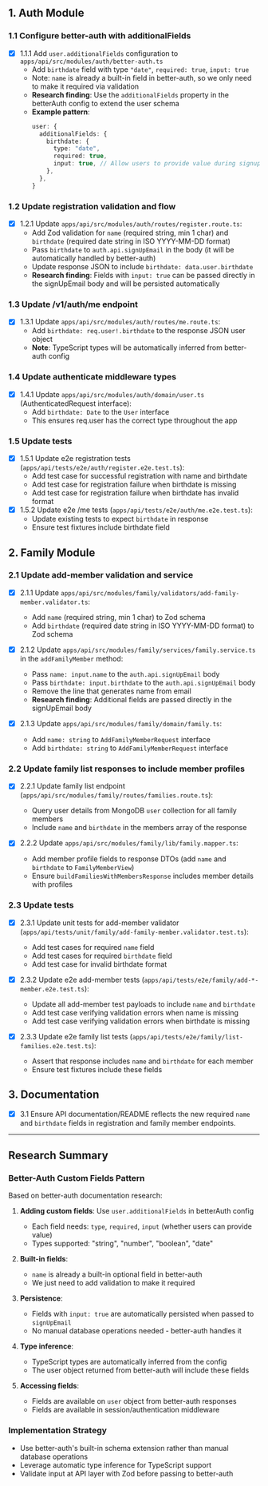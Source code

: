 ## 1. Auth Module

### 1.1 Configure better-auth with additionalFields
- [x] 1.1.1 Add `user.additionalFields` configuration to `apps/api/src/modules/auth/better-auth.ts`
  - Add `birthdate` field with type `"date"`, `required: true`, `input: true`
  - Note: `name` is already a built-in field in better-auth, so we only need to make it required via validation
  - **Research finding**: Use the `additionalFields` property in the betterAuth config to extend the user schema
  - **Example pattern**:
    ```typescript
    user: {
      additionalFields: {
        birthdate: {
          type: "date",
          required: true,
          input: true, // Allow users to provide value during signup
        },
      },
    }
    ```

### 1.2 Update registration validation and flow
- [x] 1.2.1 Update `apps/api/src/modules/auth/routes/register.route.ts`:
  - Add Zod validation for `name` (required string, min 1 char) and `birthdate` (required date string in ISO YYYY-MM-DD format)
  - Pass `birthdate` to `auth.api.signUpEmail` in the body (it will be automatically handled by better-auth)
  - Update response JSON to include `birthdate: data.user.birthdate`
  - **Research finding**: Fields with `input: true` can be passed directly in the signUpEmail body and will be persisted automatically

### 1.3 Update /v1/auth/me endpoint
- [x] 1.3.1 Update `apps/api/src/modules/auth/routes/me.route.ts`:
  - Add `birthdate: req.user!.birthdate` to the response JSON user object
  - **Note**: TypeScript types will be automatically inferred from better-auth config

### 1.4 Update authenticate middleware types
- [x] 1.4.1 Update `apps/api/src/modules/auth/domain/user.ts` (AuthenticatedRequest interface):
  - Add `birthdate: Date` to the `User` interface
  - This ensures req.user has the correct type throughout the app

### 1.5 Update tests
- [x] 1.5.1 Update e2e registration tests (`apps/api/tests/e2e/auth/register.e2e.test.ts`):
  - Add test case for successful registration with name and birthdate
  - Add test case for registration failure when birthdate is missing
  - Add test case for registration failure when birthdate has invalid format
- [x] 1.5.2 Update e2e /me tests (`apps/api/tests/e2e/auth/me.e2e.test.ts`):
  - Update existing tests to expect `birthdate` in response
  - Ensure test fixtures include birthdate field

## 2. Family Module

### 2.1 Update add-member validation and service
- [x] 2.1.1 Update `apps/api/src/modules/family/validators/add-family-member.validator.ts`:
  - Add `name` (required string, min 1 char) to Zod schema
  - Add `birthdate` (required date string in ISO YYYY-MM-DD format) to Zod schema

- [x] 2.1.2 Update `apps/api/src/modules/family/services/family.service.ts` in the `addFamilyMember` method:
  - Pass `name: input.name` to the `auth.api.signUpEmail` body
  - Pass `birthdate: input.birthdate` to the `auth.api.signUpEmail` body
  - Remove the line that generates name from email
  - **Research finding**: Additional fields are passed directly in the signUpEmail body

- [x] 2.1.3 Update `apps/api/src/modules/family/domain/family.ts`:
  - Add `name: string` to `AddFamilyMemberRequest` interface
  - Add `birthdate: string` to `AddFamilyMemberRequest` interface

### 2.2 Update family list responses to include member profiles
- [x] 2.2.1 Update family list endpoint (`apps/api/src/modules/family/routes/families.route.ts`):
  - Query user details from MongoDB `user` collection for all family members
  - Include `name` and `birthdate` in the members array of the response

- [x] 2.2.2 Update `apps/api/src/modules/family/lib/family.mapper.ts`:
  - Add member profile fields to response DTOs (add `name` and `birthdate` to `FamilyMemberView`)
  - Ensure `buildFamiliesWithMembersResponse` includes member details with profiles

### 2.3 Update tests
- [x] 2.3.1 Update unit tests for add-member validator (`apps/api/tests/unit/family/add-family-member.validator.test.ts`):
  - Add test cases for required `name` field
  - Add test cases for required `birthdate` field
  - Add test case for invalid birthdate format

- [x] 2.3.2 Update e2e add-member tests (`apps/api/tests/e2e/family/add-*-member.e2e.test.ts`):
  - Update all add-member test payloads to include `name` and `birthdate`
  - Add test case verifying validation errors when name is missing
  - Add test case verifying validation errors when birthdate is missing

- [x] 2.3.3 Update e2e family list tests (`apps/api/tests/e2e/family/list-families.e2e.test.ts`):
  - Assert that response includes `name` and `birthdate` for each member
  - Ensure test fixtures include these fields

## 3. Documentation
- [x] 3.1 Ensure API documentation/README reflects the new required `name` and `birthdate` fields in registration and family member endpoints.

---

## Research Summary

### Better-Auth Custom Fields Pattern
Based on better-auth documentation research:

1. **Adding custom fields**: Use `user.additionalFields` in betterAuth config
   - Each field needs: `type`, `required`, `input` (whether users can provide value)
   - Types supported: "string", "number", "boolean", "date"

2. **Built-in fields**:
   - `name` is already a built-in optional field in better-auth
   - We just need to add validation to make it required

3. **Persistence**:
   - Fields with `input: true` are automatically persisted when passed to `signUpEmail`
   - No manual database operations needed - better-auth handles it

4. **Type inference**:
   - TypeScript types are automatically inferred from the config
   - The user object returned from better-auth will include these fields

5. **Accessing fields**:
   - Fields are available on `user` object from better-auth responses
   - Fields are available in session/authentication middleware

### Implementation Strategy
- Use better-auth's built-in schema extension rather than manual database operations
- Leverage automatic type inference for TypeScript support
- Validate input at API layer with Zod before passing to better-auth
